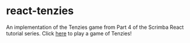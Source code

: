 # react-tenzies

An implementation of the Tenzies game from Part 4 of the Scrimba React tutorial series. Click [here](https://styloooo.github.io/react-tenzies/) to play a game of Tenzies!
